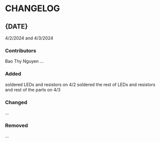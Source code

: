 # CHANGELOG

## {DATE}
4/2/2024 and 4/3/2024
### Contributors
Bao Thy Nguyen 
...

### Added
soldered LEDs and resistors on 4/2
soldered the rest of LEDs and resistors and rest of the parts on 4/3

### Changed
...

### Removed
...